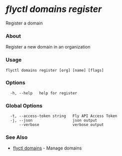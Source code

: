 # _flyctl domains register_

Register a domain

### About

Register a new domain in an organization

### Usage
~~~
flyctl domains register [org] [name] [flags]
~~~

### Options

~~~
  -h, --help   help for register
~~~

### Global Options

~~~
  -t, --access-token string   Fly API Access Token
  -j, --json                  json output
      --verbose               verbose output
~~~

### See Also

* [flyctl domains](/docs/flyctl/domains/)	 - Manage domains

